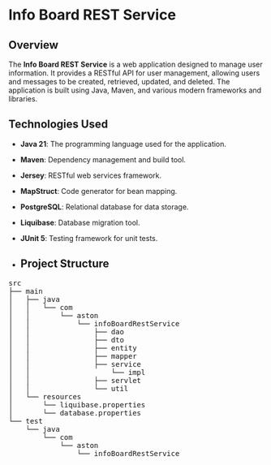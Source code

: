 # Info Board REST Service

## Overview

The **Info Board REST Service** is a web application designed to manage user information. It provides a RESTful API for user management, allowing users and messages to be created, retrieved, updated, and deleted. The application is built using Java, Maven, and various modern frameworks and libraries.

## Technologies Used

- **Java 21**: The programming language used for the application.
- **Maven**: Dependency management and build tool.
- **Jersey**: RESTful web services framework.
- **MapStruct**: Code generator for bean mapping.
- **PostgreSQL**: Relational database for data storage.
- **Liquibase**: Database migration tool.
- **JUnit 5**: Testing framework for unit tests.

- ## Project Structure

<pre>
src
├── main
│   ├── java
│   │   └── com
│   │       └── aston
│   │           └── infoBoardRestService
│   │               ├── dao
│   │               ├── dto
│   │               ├── entity
│   │               ├── mapper
│   │               ├── service
│   │                   └── impl
│   │               ├── servlet
│   │               └── util
│   └── resources
│       └── liquibase.properties
│       └── database.properties
└── test
    └── java
        └── com
            └── aston
                └── infoBoardRestService
</pre>


